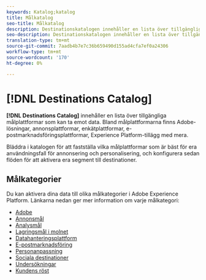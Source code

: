 ```yaml
---
keywords: Katalog;katalog
title: Målkatalog
seo-title: Målkatalog
description: Destinationskatalogen innehåller en lista över tillgängliga destinationer som är klara att ta emot data. Dessa destinationer omfattar Adobe, annonsplattformar, enkätplattformar, e-postmarknadsföringsplattformar med mera.
seo-description: Destinationskatalogen innehåller en lista över tillgängliga destinationer som är klara att ta emot data. Dessa destinationer omfattar Adobe, annonsplattformar, enkätplattformar, e-postmarknadsföringsplattformar med mera.
translation-type: tm+mt
source-git-commit: 7aadb4b7e7c36b659490d155ad4cfa7ef0a24306
workflow-type: tm+mt
source-wordcount: '170'
ht-degree: 0%

---
```



# [!DNL Destinations Catalog]

**[!DNL Destinations Catalog]** innehåller en lista över tillgängliga målplattformar som kan ta emot data. Bland målplattformarna finns Adobe-lösningar, annonsplattformar, enkätplattformar, e-postmarknadsföringsplattformar, Experience Platform-tillägg med mera.

Bläddra i katalogen för att fastställa vilka målplattformar som är bäst för era användningsfall för annonsering och personalisering, och konfigurera sedan flöden för att aktivera era segment till destinationer.

## Målkategorier

Du kan aktivera dina data till olika målkategorier i Adobe Experience Platform. Länkarna nedan ger mer information om varje målkategori:

- [Adobe](./adobe/overview.md)
- [Annonsmål](./advertising/overview.md)
- [Analysmål](./analytics/overview.md)
- [Lagringsmål i molnet](./cloud-storage/overview.md)
- [Datahanteringsplattform](./data-management/overview.md)
- [E-postmarknadsföring](./email-marketing/overview.md)
- [Personanpassning](./personalization/overview.md)
- [Sociala destinationer](./social/overview.md)
- [Undersökningar](./survey/overview.md)
- [Kundens röst](./voice/overview.md)